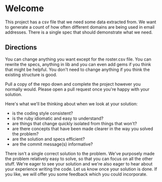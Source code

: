 # Welcome

This project has a csv file that we need some data extracted from. We want to generate a count of how often different domains are being used in email addresses. There is a single spec that should demonstrate what we need.

## Directions

You can change anything you want except for the roster.csv file. You can rewrite the specs, anything in lib and you can even add gems if you think that might be helpful. You don't need to change anything if you think the existing structure is good.

Pull a copy of the repo down and complete the project however you normally would. Please open a pull request once you're happy with your solution.

Here's what we'll be thinking about when we look at your solution:

* is the coding style consistent?
* is the ruby idiomatic and easy to understand?
* are things that change quickly isolated from things that won't?
* are there concepts that have been made clearer in the way you solved the problem?
* are the solution and specs efficient?
* are the commit message(s) informative?

There isn't a single correct solution to the problem. We've purposely made the problem relatively easy to solve, so that you can focus on all the other stuff. We're eager to see your solution and we're also eager to hear about your experience writing the code. Let us know once your solution is done. If you like, we will offer you some feedback which you could incorporate.
